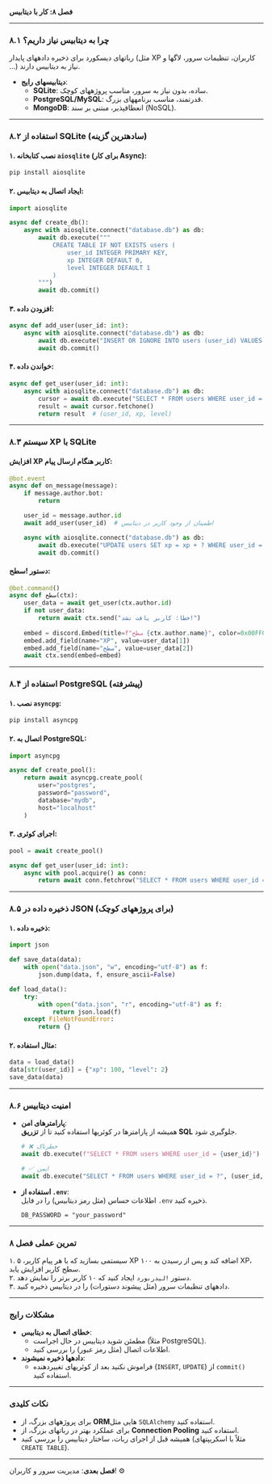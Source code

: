 **فصل ۸: کار با دیتابیس**  

---

### **۸.۱ چرا به دیتابیس نیاز داریم؟**  
رباتهای دیسکورد برای ذخیره دادههای پایدار (مثل XP کاربران، تنظیمات سرور، لاگها و ...) نیاز به دیتابیس دارند.  
- **دیتابیسهای رایج**:  
  - **SQLite**: ساده، بدون نیاز به سرور، مناسب پروژههای کوچک.  
  - **PostgreSQL/MySQL**: قدرتمند، مناسب برنامههای بزرگ.  
  - **MongoDB**: انعطافپذیر، مبتنی بر سند (NoSQL).  

---

### **۸.۲ استفاده از SQLite (سادهترین گزینه)**  
#### **۱. نصب کتابخانه `aiosqlite` (برای کار Async)**:  
```bash
pip install aiosqlite
```

#### **۲. ایجاد اتصال به دیتابیس**:  
```python
import aiosqlite

async def create_db():
    async with aiosqlite.connect("database.db") as db:
        await db.execute("""
            CREATE TABLE IF NOT EXISTS users (
                user_id INTEGER PRIMARY KEY,
                xp INTEGER DEFAULT 0,
                level INTEGER DEFAULT 1
            )
        """)
        await db.commit()
```

#### **۳. افزودن داده**:  
```python
async def add_user(user_id: int):
    async with aiosqlite.connect("database.db") as db:
        await db.execute("INSERT OR IGNORE INTO users (user_id) VALUES (?)", (user_id,))
        await db.commit()
```

#### **۴. خواندن داده**:  
```python
async def get_user(user_id: int):
    async with aiosqlite.connect("database.db") as db:
        cursor = await db.execute("SELECT * FROM users WHERE user_id = ?", (user_id,))
        result = await cursor.fetchone()
        return result  # (user_id, xp, level)
```

---

### **۸.۳ سیستم XP با SQLite**  
#### **افزایش XP کاربر هنگام ارسال پیام**:  
```python
@bot.event
async def on_message(message):
    if message.author.bot:
        return

    user_id = message.author.id
    await add_user(user_id)  # اطمینان از وجود کاربر در دیتابیس

    async with aiosqlite.connect("database.db") as db:
        await db.execute("UPDATE users SET xp = xp + ? WHERE user_id = ?", (10, user_id))
        await db.commit()
```

#### **دستور !سطح**:  
```python
@bot.command()
async def سطح(ctx):
    user_data = await get_user(ctx.author.id)
    if not user_data:
        return await ctx.send("خطا: کاربر یافت نشد!")
    
    embed = discord.Embed(title=f"سطح {ctx.author.name}", color=0x00FF00)
    embed.add_field(name="XP", value=user_data[1])
    embed.add_field(name="سطح", value=user_data[2])
    await ctx.send(embed=embed)
```

---

### **۸.۴ استفاده از PostgreSQL (پیشرفته)**  
#### **۱. نصب `asyncpg`**:  
```bash
pip install asyncpg
```

#### **۲. اتصال به PostgreSQL**:  
```python
import asyncpg

async def create_pool():
    return await asyncpg.create_pool(
        user="postgres",
        password="password",
        database="mydb",
        host="localhost"
    )
```

#### **۳. اجرای کوئری**:  
```python
pool = await create_pool()

async def get_user(user_id: int):
    async with pool.acquire() as conn:
        return await conn.fetchrow("SELECT * FROM users WHERE user_id = $1", user_id)
```

---

### **۸.۵ ذخیره داده در JSON (برای پروژههای کوچک)**  
#### **۱. ذخیره داده**:  
```python
import json

def save_data(data):
    with open("data.json", "w", encoding="utf-8") as f:
        json.dump(data, f, ensure_ascii=False)

def load_data():
    try:
        with open("data.json", "r", encoding="utf-8") as f:
            return json.load(f)
    except FileNotFoundError:
        return {}
```

#### **۲. مثال استفاده**:  
```python
data = load_data()
data[str(user_id)] = {"xp": 100, "level": 2}
save_data(data)
```

---

### **۸.۶ امنیت دیتابیس**  
- **پارامترهای امن**:  
  همیشه از پارامترها در کوئریها استفاده کنید تا از **تزریق SQL** جلوگیری شود.  
  ```python
  # ❌ خطرناک
  await db.execute(f"SELECT * FROM users WHERE user_id = {user_id}")

  # ✅ ایمن
  await db.execute("SELECT * FROM users WHERE user_id = ?", (user_id,))
  ```

- **استفاده از `.env`**:  
  اطلاعات حساس (مثل رمز دیتابیس) را در فایل `.env` ذخیره کنید.  
  ```env
  DB_PASSWORD = "your_password"
  ```

---

### **تمرین عملی فصل ۸**  
۱. سیستمی بسازید که با هر پیام کاربر، ۵ XP اضافه کند و پس از رسیدن به ۱۰۰ XP، سطح کاربر افزایش یابد.  
۲. دستور `!لیدربورد` ایجاد کنید که ۱۰ کاربر برتر را نمایش دهد.  
۳. دادههای تنظیمات سرور (مثل پیشوند دستورات) را در دیتابیس ذخیره کنید.  

---

### **مشکلات رایج**  
- **خطای اتصال به دیتابیس**:  
  - مطمئن شوید دیتابیس در حال اجراست (مثلاً PostgreSQL).  
  - اطلاعات اتصال (مثل رمز عبور) را بررسی کنید.  
- **دادهها ذخیره نمیشوند**:  
  - فراموش نکنید بعد از کوئریهای تغییردهنده (`INSERT`, `UPDATE`) از `commit()` استفاده کنید.  

---

### **نکات کلیدی**  
- برای پروژههای بزرگ، از **ORM**هایی مثل `SQLAlchemy` استفاده کنید.  
- برای عملکرد بهتر در رباتهای بزرگ، از **Connection Pooling** استفاده کنید.  
- همیشه قبل از اجرای ربات، ساختار دیتابیس را بررسی کنید (مثلاً با اسکریپتهای `CREATE TABLE`).  

---

**فصل بعدی**: مدیریت سرور و کاربران! ⚙